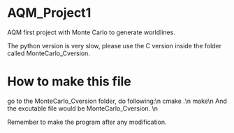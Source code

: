 # AQM_Project1
AQM first project with Monte Carlo to generate worldlines.

The python version is very slow, please use the C version inside the folder called MonteCarlo_Cversion. 

# How to make this file
go to the MonteCarlo_Cversion folder, do following:\n
cmake .\n
make\n
And the excutable file would be MonteCarlo_Cversion. \n

Remember to make the program after any modification. 

